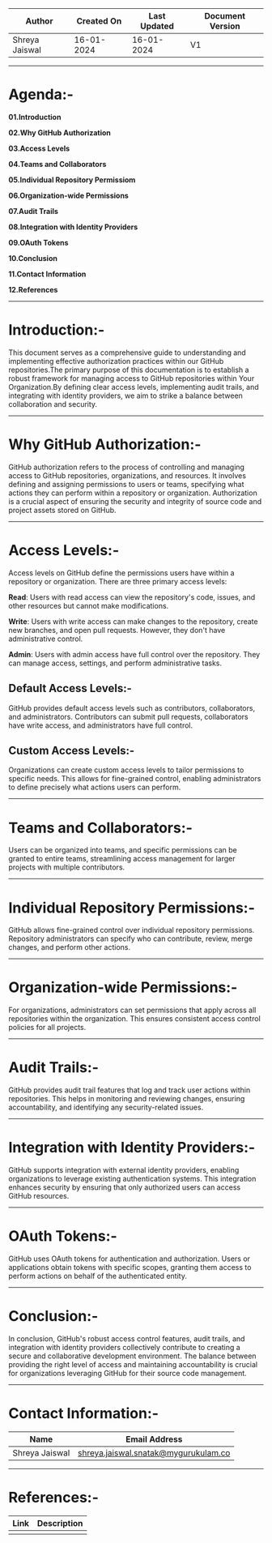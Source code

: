 | Author | Created On | Last Updated | Document Version |
| ------ | ---------- | ------------ | ---------------- |
| Shreya Jaiswal | 16-01-2024 | 16-01-2024 | V1 |
-----------------------------------------------------------------------------------------------------------------------------

# Agenda:-
**01.Introduction**

**02.Why GitHub Authorization**

**03.Access Levels**

**04.Teams and Collaborators**

**05.Individual Repository Permissiom**

**06.Organization-wide Permissions**

**07.Audit Trails**

**08.Integration with Identity Providers**

**09.OAuth Tokens**

**10.Conclusion**

**11.Contact Information**

**12.References**

-----------------------------------------------------------------------------------------------------------------------------

# Introduction:-

This document serves as a comprehensive guide to understanding and implementing effective authorization practices within our GitHub repositories.The primary purpose of this documentation is to establish a robust framework for managing access to GitHub repositories within Your Organization.By defining clear access levels, implementing audit trails, and integrating with identity providers, we aim to strike a balance between collaboration and security. 

-----------------------------------------------------------------------------------------------------------------------------

# Why GitHub Authorization:-

GitHub authorization refers to the process of controlling and managing access to GitHub repositories, organizations, and resources. It involves defining and assigning permissions to users or teams, specifying what actions they can perform within a repository or organization. Authorization is a crucial aspect of ensuring the security and integrity of source code and project assets stored on GitHub.

-----------------------------------------------------------------------------------------------------------------------------

# Access Levels:-
Access levels on GitHub define the permissions users have within a repository or organization. There are three primary access levels:

**Read**: Users with read access can view the repository's code, issues, and other resources but cannot make modifications.

**Write**: Users with write access can make changes to the repository, create new branches, and open pull requests. However, they don't have administrative control.

**Admin**: Users with admin access have full control over the repository. They can manage access, settings, and perform administrative tasks.

## Default Access Levels:-
GitHub provides default access levels such as contributors, collaborators, and administrators. Contributors can submit pull requests, collaborators have write access, and administrators have full control.

## Custom Access Levels:-
Organizations can create custom access levels to tailor permissions to specific needs. This allows for fine-grained control, enabling administrators to define precisely what actions users can perform.

----------------------------------------------------------------------------------------------------------------------------

# Teams and Collaborators:-
Users can be organized into teams, and specific permissions can be granted to entire teams, streamlining access management for larger projects with multiple contributors.

-----------------------------------------------------------------------------------------------------------------------------

# Individual Repository Permissions:-
GitHub allows fine-grained control over individual repository permissions. Repository administrators can specify who can contribute, review, merge changes, and perform other actions.

-----------------------------------------------------------------------------------------------------------------------------

# Organization-wide Permissions:- 
For organizations, administrators can set permissions that apply across all repositories within the organization. This ensures consistent access control policies for all projects.

-----------------------------------------------------------------------------------------------------------------------------

# Audit Trails:- 
GitHub provides audit trail features that log and track user actions within repositories. This helps in monitoring and reviewing changes, ensuring accountability, and identifying any security-related issues.

-----------------------------------------------------------------------------------------------------------------------------

# Integration with Identity Providers:-
GitHub supports integration with external identity providers, enabling organizations to leverage existing authentication systems. This integration enhances security by ensuring that only authorized users can access GitHub resources.

-----------------------------------------------------------------------------------------------------------------------------

# OAuth Tokens:-
GitHub uses OAuth tokens for authentication and authorization. Users or applications obtain tokens with specific scopes, granting them access to perform actions on behalf of the authenticated entity.

-----------------------------------------------------------------------------------------------------------------------------

# Conclusion:-

In conclusion, GitHub's robust access control features, audit trails, and integration with identity providers collectively contribute to creating a secure and collaborative development environment. The balance between providing the right level of access and maintaining accountability is crucial for organizations leveraging GitHub for their source code management.

----------------------------------------------------------------------------------------------------------------------------

# Contact Information:-

| Name | Email Address |
| ---- | ------------- |
| Shreya Jaiswal | shreya.jaiswal.snatak@mygurukulam.co |

----------------------------------------------------------------------------------------------------------------------------

# References:-

| Link | Description |
| ---- | ----------- |
|      |             |

